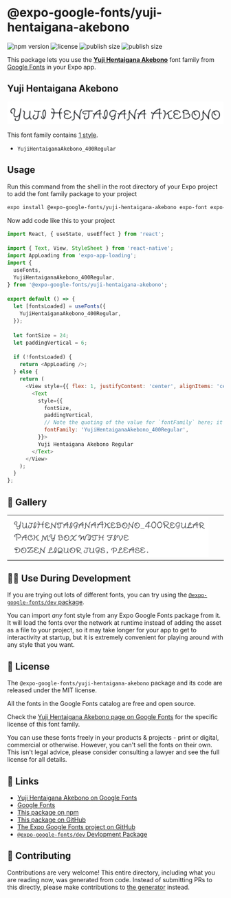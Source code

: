 # @expo-google-fonts/yuji-hentaigana-akebono

![npm version](https://flat.badgen.net/npm/v/@expo-google-fonts/yuji-hentaigana-akebono)
![license](https://flat.badgen.net/github/license/expo/google-fonts)
![publish size](https://flat.badgen.net/packagephobia/install/@expo-google-fonts/yuji-hentaigana-akebono)
![publish size](https://flat.badgen.net/packagephobia/publish/@expo-google-fonts/yuji-hentaigana-akebono)

This package lets you use the [**Yuji Hentaigana Akebono**](https://fonts.google.com/specimen/Yuji+Hentaigana+Akebono) font family from [Google Fonts](https://fonts.google.com/) in your Expo app.

## Yuji Hentaigana Akebono

![Yuji Hentaigana Akebono](./font-family.png)

This font family contains [1 style](#-gallery).

- `YujiHentaiganaAkebono_400Regular`

## Usage

Run this command from the shell in the root directory of your Expo project to add the font family package to your project
```sh
expo install @expo-google-fonts/yuji-hentaigana-akebono expo-font expo-app-loading
```

Now add code like this to your project
```js
import React, { useState, useEffect } from 'react';

import { Text, View, StyleSheet } from 'react-native';
import AppLoading from 'expo-app-loading';
import {
  useFonts,
  YujiHentaiganaAkebono_400Regular,
} from '@expo-google-fonts/yuji-hentaigana-akebono';

export default () => {
  let [fontsLoaded] = useFonts({
    YujiHentaiganaAkebono_400Regular,
  });

  let fontSize = 24;
  let paddingVertical = 6;

  if (!fontsLoaded) {
    return <AppLoading />;
  } else {
    return (
      <View style={{ flex: 1, justifyContent: 'center', alignItems: 'center' }}>
        <Text
          style={{
            fontSize,
            paddingVertical,
            // Note the quoting of the value for `fontFamily` here; it expects a string!
            fontFamily: 'YujiHentaiganaAkebono_400Regular',
          }}>
          Yuji Hentaigana Akebono Regular
        </Text>
      </View>
    );
  }
};

```

## 🔡 Gallery


||||
|-|-|-|
|![YujiHentaiganaAkebono_400Regular](./YujiHentaiganaAkebono_400Regular.ttf.png)||||


## 👩‍💻 Use During Development

If you are trying out lots of different fonts, you can try using the [`@expo-google-fonts/dev` package](https://github.com/expo/google-fonts/tree/master/font-packages/dev#readme).

You can import *any* font style from any Expo Google Fonts package from it. It will load the fonts
over the network at runtime instead of adding the asset as a file to your project, so it may take longer
for your app to get to interactivity at startup, but it is extremely convenient
for playing around with any style that you want.

## 📖 License

The `@expo-google-fonts/yuji-hentaigana-akebono` package and its code are released under the MIT license.

All the fonts in the Google Fonts catalog are free and open source.

Check the [Yuji Hentaigana Akebono page on Google Fonts](https://fonts.google.com/specimen/Yuji+Hentaigana+Akebono) for the specific license of this font family.

You can use these fonts freely in your products & projects - print or digital, commercial or otherwise. However, you can't sell the fonts on their own. This isn't legal advice, please consider consulting a lawyer and see the full license for all details.

## 🔗 Links

- [Yuji Hentaigana Akebono on Google Fonts](https://fonts.google.com/specimen/Yuji+Hentaigana+Akebono)
- [Google Fonts](https://fonts.google.com/)
- [This package on npm](https://www.npmjs.com/package/@expo-google-fonts/yuji-hentaigana-akebono)
- [This package on GitHub](https://github.com/expo/google-fonts/tree/master/font-packages/yuji-hentaigana-akebono)
- [The Expo Google Fonts project on GitHub](https://github.com/expo/google-fonts)
- [`@expo-google-fonts/dev` Devlopment Package](https://github.com/expo/google-fonts/tree/master/font-packages/dev)

## 🤝 Contributing

Contributions are very welcome! This entire directory, including what you are reading now, was generated from code. Instead of submitting PRs to this directly, please make contributions to [the generator](https://github.com/expo/google-fonts/tree/master/packages/generator) instead.
